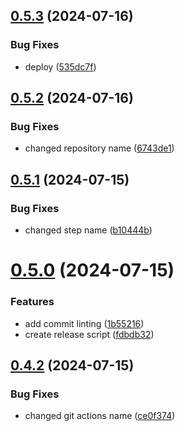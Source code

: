 ## [0.5.3](https://github.com/kub3dev/confeitaria/compare/0.5.2...0.5.3) (2024-07-16)


### Bug Fixes

* deploy ([535dc7f](https://github.com/kub3dev/confeitaria/commit/535dc7f973b7d43ffcfc9ebda24ccdfd7afb2533))



## [0.5.2](https://github.com/kub3dev/confeitaria/compare/0.5.1...0.5.2) (2024-07-16)


### Bug Fixes

* changed repository name ([6743de1](https://github.com/kub3dev/confeitaria/commit/6743de1aa1db17c62e02ea110cb70b1bd640102f))



## [0.5.1](https://github.com/kub3dev/confeitaria/compare/0.5.0...0.5.1) (2024-07-15)


### Bug Fixes

* changed step name ([b10444b](https://github.com/kub3dev/confeitaria/commit/b10444b0c48e3f61bdfb8daf33efb3f6b30c9c65))



# [0.5.0](https://github.com/kub3dev/confeitaria/compare/0.4.2...0.5.0) (2024-07-15)


### Features

* add commit linting ([1b55216](https://github.com/kub3dev/confeitaria/commit/1b55216cb3a2c0e8005f5e390699b06096fe8fa8))
* create release script ([fdbdb32](https://github.com/kub3dev/confeitaria/commit/fdbdb322b06c07abe34ef058aac830570dfe9224))



## [0.4.2](https://github.com/kub3dev/confeitaria/compare/0.4.1...0.4.2) (2024-07-15)


### Bug Fixes

* changed git actions name ([ce0f374](https://github.com/kub3dev/confeitaria/commit/ce0f374d416bf51ee9fa13da6b76acf7384f397f))



